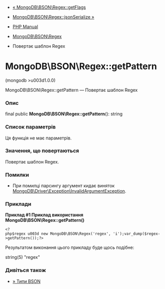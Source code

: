 - [« MongoDB\BSON\Regex::getFlags](mongodb-bson-regex.getflags.md)
- [MongoDB\BSON\Regex::jsonSerialize
»](mongodb-bson-regex.jsonserialize.md)

- [PHP Manual](index.md)
- [MongoDB\BSON\Regex](class.mongodb-bson-regex.md)
- Повертає шаблон Regex

# MongoDB\BSON\Regex::getPattern

(mongodb \>u003d1.0.0)

MongoDB\BSON\Regex::getPattern — Повертає шаблон Regex

### Опис

final public **MongoDB\BSON\Regex::getPattern**(): string

### Список параметрів

Ця функція не має параметрів.

### Значення, що повертаються

Повертає шаблон Regex.

### Помилки

- При помилці парсингу аргумент кидає виняток
[MongoDB\Driver\Exception\InvalidArgumentException](class.mongodb-driver-exception-invalidargumentexception.md).

### Приклади

**Приклад #1 Приклад використання **MongoDB\BSON\Regex::getPattern()****

` <?php$regex u003d new MongoDB\BSON\Regex('regex', 'i');var_dump($regex->getPattern());?> `

Результатом виконання цього прикладу буде щось подібне:

string(5) "regex"

### Дивіться також

- [» Типи
BSON](https://www.mongodb.com/docs/manual/reference/bson-types/)
